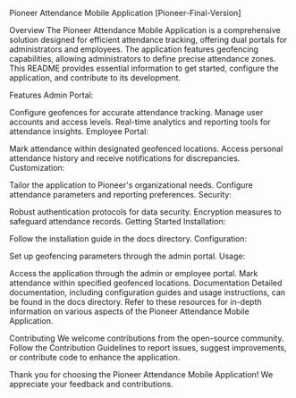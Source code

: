 Pioneer Attendance Mobile Application
[Pioneer-Final-Version]

Overview
The Pioneer Attendance Mobile Application is a comprehensive solution designed for efficient attendance tracking, offering dual portals for administrators and employees. The application features geofencing capabilities, allowing administrators to define precise attendance zones. This README provides essential information to get started, configure the application, and contribute to its development.

Features
Admin Portal:

Configure geofences for accurate attendance tracking.
Manage user accounts and access levels.
Real-time analytics and reporting tools for attendance insights.
Employee Portal:

Mark attendance within designated geofenced locations.
Access personal attendance history and receive notifications for discrepancies.
Customization:

Tailor the application to Pioneer's organizational needs.
Configure attendance parameters and reporting preferences.
Security:

Robust authentication protocols for data security.
Encryption measures to safeguard attendance records.
Getting Started
Installation:

Follow the installation guide in the docs directory.
Configuration:

Set up geofencing parameters through the admin portal.
Usage:

Access the application through the admin or employee portal.
Mark attendance within specified geofenced locations.
Documentation
Detailed documentation, including configuration guides and usage instructions, can be found in the docs directory. Refer to these resources for in-depth information on various aspects of the Pioneer Attendance Mobile Application.

Contributing
We welcome contributions from the open-source community. Follow the Contribution Guidelines to report issues, suggest improvements, or contribute code to enhance the application.

Thank you for choosing the Pioneer Attendance Mobile Application! We appreciate your feedback and contributions.
